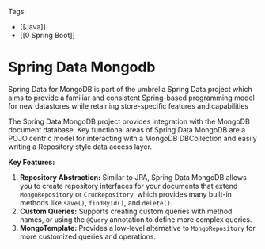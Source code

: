 Tags: 
- [[Java]]
- [[0 Spring Boot]]

# Spring Data Mongodb

Spring Data for MongoDB is part of the umbrella Spring Data project which aims to provide a familiar and consistent Spring-based programming model for new datastores while retaining store-specific features and capabilities

The Spring Data MongoDB project provides integration with the MongoDB document database. Key functional areas of Spring Data MongoDB are a POJO centric model for interacting with a MongoDB DBCollection and easily writing a Repository style data access layer.

**Key Features:**

1. **Repository Abstraction:** Similar to JPA, Spring Data MongoDB allows you to create repository interfaces for your documents that extend `MongoRepository` or `CrudRepository`, which provides many built-in methods like `save()`, `findById()`, and `delete()`.
2. **Custom Queries:** Supports creating custom queries with method names, or using the `@Query` annotation to define more complex queries.
3. **MongoTemplate:** Provides a low-level alternative to `MongoRepository` for more customized queries and operations.